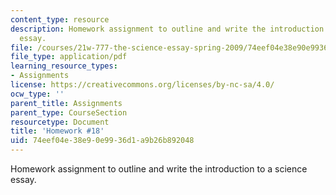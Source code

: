 ```yaml
---
content_type: resource
description: Homework assignment to outline and write the introduction to a science
  essay.
file: /courses/21w-777-the-science-essay-spring-2009/74eef04e38e90e9936d1a9b26b892048_MIT21W_777s09_assn17_hw18.pdf
file_type: application/pdf
learning_resource_types:
- Assignments
license: https://creativecommons.org/licenses/by-nc-sa/4.0/
ocw_type: ''
parent_title: Assignments
parent_type: CourseSection
resourcetype: Document
title: 'Homework #18'
uid: 74eef04e-38e9-0e99-36d1-a9b26b892048
---
```

Homework assignment to outline and write the introduction to a science essay.